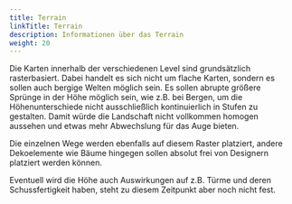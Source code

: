 ```yaml
---
title: Terrain
linkTitle: Terrain
description: Informationen über das Terrain
weight: 20
---
```


Die Karten innerhalb der verschiedenen Level sind grundsätzlich rasterbasiert. Dabei handelt es sich nicht um flache Karten, sondern es sollen auch bergige Welten möglich sein.
Es sollen abrupte größere Sprünge in der Höhe möglich sein, wie z.B. bei Bergen, um die Höhenunterschiede nicht ausschließlich kontinuierlich in Stufen zu gestalten. Damit würde die Landschaft nicht vollkommen homogen aussehen und etwas mehr Abwechslung für das Auge bieten.

Die einzelnen Wege werden ebenfalls auf diesem Raster platziert, andere Dekoelemente wie Bäume hingegen sollen absolut frei von Designern platziert werden können.


Eventuell wird die Höhe auch Auswirkungen auf z.B. Türme und deren Schussfertigkeit haben, steht zu diesem Zeitpunkt aber noch nicht fest.
